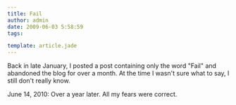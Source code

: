 ```yaml
---
title: Fail
author: admin
date: 2009-06-03 5:58:59
tags: 

template: article.jade
---
```


Back in late January, I posted a post containing only the word "Fail" and abandoned the blog for over a month. At the time I wasn't sure what to say, I still don't really know.

June 14, 2010: Over a year later. All my fears were correct.
